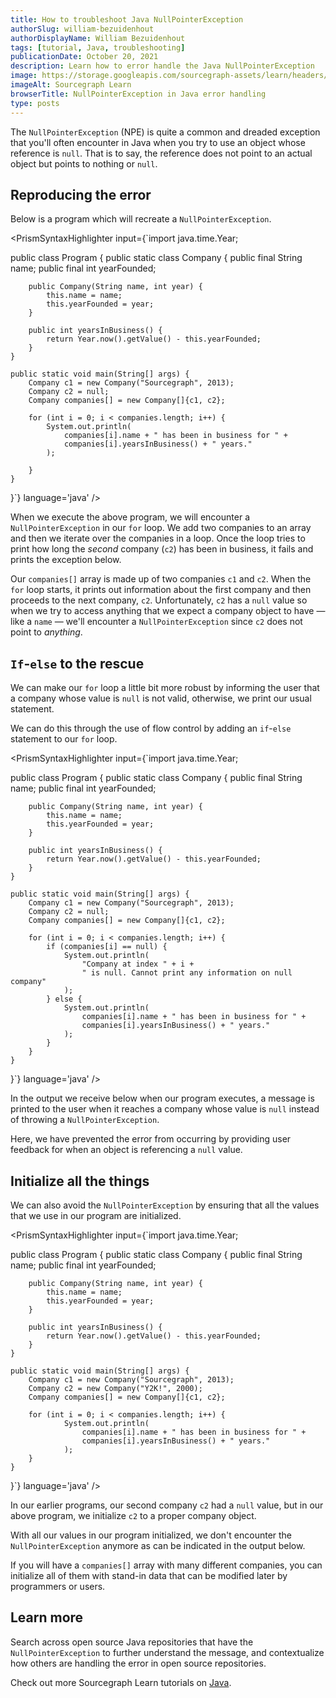 ```yaml
---
title: How to troubleshoot Java NullPointerException
authorSlug: william-bezuidenhout
authorDisplayName: William Bezuidenhout
tags: [tutorial, Java, troubleshooting]
publicationDate: October 20, 2021
description: Learn how to error handle the Java NullPointerException
image: https://storage.googleapis.com/sourcegraph-assets/learn/headers/sourcegraph-learn-header.png
imageAlt: Sourcegraph Learn
browserTitle: NullPointerException in Java error handling
type: posts
---
```


The `NullPointerException` (NPE) is quite a common and dreaded exception that you'll often encounter in Java when you try to use an object whose reference is `null`. That is to say, the reference does not point to an actual object but points to nothing or `null`.

## Reproducing the error

Below is a program which will recreate a `NullPointerException`.

<PrismSyntaxHighlighter
input={`import java.time.Year;
 
public class Program {
    public static class Company {
        public final String name;
        public final int yearFounded;
 
        public Company(String name, int year) {
            this.name = name;
            this.yearFounded = year;
        }
 
        public int yearsInBusiness() {
            return Year.now().getValue() - this.yearFounded;
        }
    }
 
    public static void main(String[] args) {
        Company c1 = new Company("Sourcegraph", 2013);
        Company c2 = null;
        Company companies[] = new Company[]{c1, c2};
 
        for (int i = 0; i < companies.length; i++) {
            System.out.println(
                companies[i].name + " has been in business for " + 
                companies[i].yearsInBusiness() + " years."
            );
 
        }
    }
}`}
language='java'
/>

When we execute the above program, we will encounter a `NullPointerException` in our `for` loop. We add two companies to an array and then we iterate over the companies in a loop. Once the loop tries to print how long the _second_ company (`c2`) has been in business, it fails and prints the exception below.

<OutputHighlighter
input='Sourcegraph has been in business for 8 years.
Exception in thread "main" java.lang.NullPointerException
	at Program.main(Program.java:26)'
/>

Our `companies[]` array is made up of two companies `c1` and `c2`. When the `for` loop starts, it prints out information about the first company and then proceeds to the next company, `c2`. Unfortunately, `c2` has a `null` value so when we try to access anything that we expect a company object to have — like a `name` — we'll encounter a `NullPointerException` since `c2` does not point to _anything_.

## `If`-`else` to the rescue

We can make our `for` loop a little bit more robust by informing the user that a company whose value is `null` is not valid, otherwise, we print our usual statement. 

We can do this through the use of flow control by adding an `if`-`else` statement to our `for` loop.

<PrismSyntaxHighlighter
input={`import java.time.Year;
 
public class Program {
    public static class Company {
        public final String name;
        public final int yearFounded;
 
        public Company(String name, int year) {
            this.name = name;
            this.yearFounded = year;
        }
 
        public int yearsInBusiness() {
            return Year.now().getValue() - this.yearFounded;
        }
    }
 
    public static void main(String[] args) {
        Company c1 = new Company("Sourcegraph", 2013);
        Company c2 = null;
        Company companies[] = new Company[]{c1, c2};
 
        for (int i = 0; i < companies.length; i++) {
            if (companies[i] == null) {
                System.out.println(
                    "Company at index " + i + 
                    " is null. Cannot print any information on null company"
                );
            } else {
                System.out.println(
                    companies[i].name + " has been in business for " + 
                    companies[i].yearsInBusiness() + " years."
                );
            }
        }
    }
}`}
language='java'
/>

In the output we receive below when our program executes, a message is printed to the user when it reaches a company whose value is `null` instead of throwing a `NullPointerException`.

<OutputHighlighter
input='Sourcegraph has been in business for 8 years.
Company at index 1 is null. Cannot print any information on null company'
/>

Here, we have prevented the error from occurring by providing user feedback for when an object is referencing a `null` value.

## Initialize all the things

We can also avoid the `NullPointerException` by ensuring that all the values that we use in our program are initialized.

<PrismSyntaxHighlighter
input={`import java.time.Year;
 
public class Program {
    public static class Company {
        public final String name;
        public final int yearFounded;
 
        public Company(String name, int year) {
            this.name = name;
            this.yearFounded = year;
        }
 
        public int yearsInBusiness() {
            return Year.now().getValue() - this.yearFounded;
        }
    }
 
    public static void main(String[] args) {
        Company c1 = new Company("Sourcegraph", 2013);
        Company c2 = new Company("Y2K!", 2000);
        Company companies[] = new Company[]{c1, c2};
 
        for (int i = 0; i < companies.length; i++) {
                System.out.println(
                    companies[i].name + " has been in business for " + 
                    companies[i].yearsInBusiness() + " years."
                );
        }
    }
}`}
language='java'
/>

In our earlier programs, our second company `c2` had a `null` value, but in our above program, we initialize `c2` to a proper company object. 

With all our values in our program initialized, we don't encounter the `NullPointerException` anymore as can be indicated in the output below.

<OutputHighlighter
input='Sourcegraph has been in business for 8 years.
Y2K! has been in business for 21 years.'
/>

If you will have a `companies[]` array with many different companies, you can initialize all of them with stand-in data that can be modified later by programmers or users. 

## Learn more

Search across open source Java repositories that have the `NullPointerException` to further understand the message, and contextualize how others are handling the error in open source repositories.

<SourcegraphSearch query="NullPointerException lang:java" patternType="literal"/>

Check out more Sourcegraph Learn tutorials on [Java](https://learn.sourcegraph.com/tags/java).

